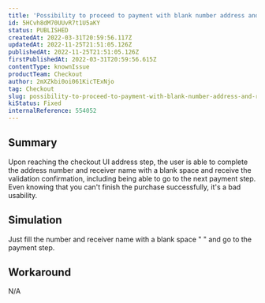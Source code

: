 ```yaml
---
title: 'Possibility to proceed to payment with blank number address and receiver name in the checkout UI'
id: 5HCvh8dM70UUvR7t1U5aKY
status: PUBLISHED
createdAt: 2022-03-31T20:59:56.117Z
updatedAt: 2022-11-25T21:51:05.126Z
publishedAt: 2022-11-25T21:51:05.126Z
firstPublishedAt: 2022-03-31T20:59:56.615Z
contentType: knownIssue
productTeam: Checkout
author: 2mXZkbi0oi061KicTExNjo
tag: Checkout
slug: possibility-to-proceed-to-payment-with-blank-number-address-and-receiver-name-in-the-checkout-ui
kiStatus: Fixed
internalReference: 554052
---
```


## Summary


Upon reaching the checkout UI address step, the user is able to complete the address number and receiver name with a blank space and receive the validation confirmation, including being able to go to the next payment step. Even knowing that you can't finish the purchase successfully, it's a bad usability.



## Simulation


Just fill the number and receiver name with a blank space " " and go to the payment step.



## Workaround



N/A

